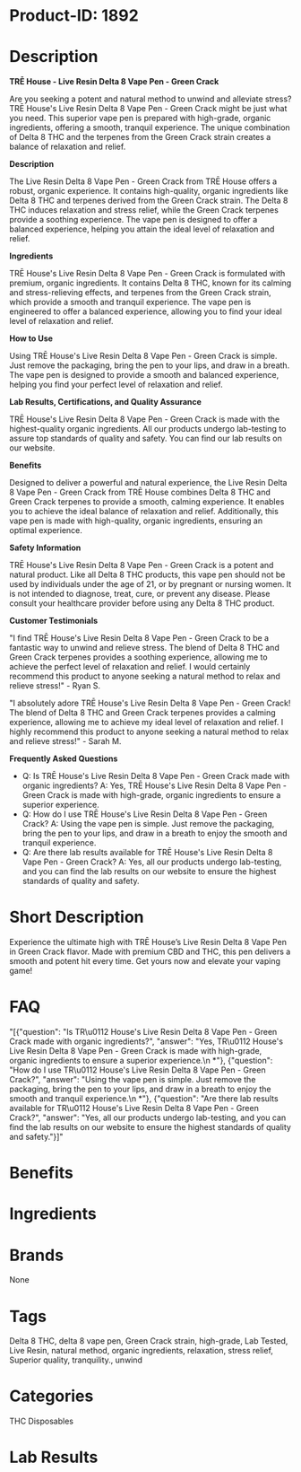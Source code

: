 # Product-ID: 1892

# Description

<p><strong>TRĒ House - Live Resin Delta 8 Vape Pen - Green Crack</strong></p>
<p>Are you seeking a potent and natural method to unwind and alleviate stress? TRĒ House's Live Resin Delta 8 Vape Pen - Green Crack might be just what you need. This superior vape pen is prepared with high-grade, organic ingredients, offering a smooth, tranquil experience. The unique combination of Delta 8 THC and the terpenes from the Green Crack strain creates a balance of relaxation and relief.</p>
<p><strong>Description</strong></p>
<p>The Live Resin Delta 8 Vape Pen - Green Crack from TRĒ House offers a robust, organic experience. It contains high-quality, organic ingredients like Delta 8 THC and terpenes derived from the Green Crack strain. The Delta 8 THC induces relaxation and stress relief, while the Green Crack terpenes provide a soothing experience. The vape pen is designed to offer a balanced experience, helping you attain the ideal level of relaxation and relief.</p>
<p><strong>Ingredients</strong></p>
<p>TRĒ House's Live Resin Delta 8 Vape Pen - Green Crack is formulated with premium, organic ingredients. It contains Delta 8 THC, known for its calming and stress-relieving effects, and terpenes from the Green Crack strain, which provide a smooth and tranquil experience. The vape pen is engineered to offer a balanced experience, allowing you to find your ideal level of relaxation and relief.</p>
<p><strong>How to Use</strong></p>
<p>Using TRĒ House's Live Resin Delta 8 Vape Pen - Green Crack is simple. Just remove the packaging, bring the pen to your lips, and draw in a breath. The vape pen is designed to provide a smooth and balanced experience, helping you find your perfect level of relaxation and relief.</p>
<p><strong>Lab Results, Certifications, and Quality Assurance</strong></p>
<p>TRĒ House's Live Resin Delta 8 Vape Pen - Green Crack is made with the highest-quality organic ingredients. All our products undergo lab-testing to assure top standards of quality and safety. You can find our lab results on our website.</p>
<p><strong>Benefits</strong></p>
<p>Designed to deliver a powerful and natural experience, the Live Resin Delta 8 Vape Pen - Green Crack from TRĒ House combines Delta 8 THC and Green Crack terpenes to provide a smooth, calming experience. It enables you to achieve the ideal balance of relaxation and relief. Additionally, this vape pen is made with high-quality, organic ingredients, ensuring an optimal experience.</p>
<p><strong>Safety Information</strong></p>
<p>TRĒ House's Live Resin Delta 8 Vape Pen - Green Crack is a potent and natural product. Like all Delta 8 THC products, this vape pen should not be used by individuals under the age of 21, or by pregnant or nursing women. It is not intended to diagnose, treat, cure, or prevent any disease. Please consult your healthcare provider before using any Delta 8 THC product.</p>
<p><strong>Customer Testimonials</strong></p>
<p>"I find TRĒ House's Live Resin Delta 8 Vape Pen - Green Crack to be a fantastic way to unwind and relieve stress. The blend of Delta 8 THC and Green Crack terpenes provides a soothing experience, allowing me to achieve the perfect level of relaxation and relief. I would certainly recommend this product to anyone seeking a natural method to relax and relieve stress!" - Ryan S.</p>
<p>"I absolutely adore TRĒ House's Live Resin Delta 8 Vape Pen - Green Crack! The blend of Delta 8 THC and Green Crack terpenes provides a calming experience, allowing me to achieve my ideal level of relaxation and relief. I highly recommend this product to anyone seeking a natural method to relax and relieve stress!" - Sarah M.</p>
<p><strong>Frequently Asked Questions</strong></p>
<ul>
<li>Q: Is TRĒ House's Live Resin Delta 8 Vape Pen - Green Crack made with organic ingredients? A: Yes, TRĒ House's Live Resin Delta 8 Vape Pen - Green Crack is made with high-grade, organic ingredients to ensure a superior experience.</li>
<li>Q: How do I use TRĒ House's Live Resin Delta 8 Vape Pen - Green Crack? A: Using the vape pen is simple. Just remove the packaging, bring the pen to your lips, and draw in a breath to enjoy the smooth and tranquil experience.</li>
<li>Q: Are there lab results available for TRĒ House's Live Resin Delta 8 Vape Pen - Green Crack? A: Yes, all our products undergo lab-testing, and you can find the lab results on our website to ensure the highest standards of quality and safety.</li>
</ul>


# Short Description

<p>Experience the ultimate high with TRĒ House&#8217;s Live Resin Delta 8 Vape Pen in Green Crack flavor. Made with premium CBD and THC, this pen delivers a smooth and potent hit every time. Get yours now and elevate your vaping game!</p>


# FAQ
"[{\"question\": \"Is TR\\u0112 House's Live Resin Delta 8 Vape Pen - Green Crack made with organic ingredients?\", \"answer\": \"Yes, TR\\u0112 House's Live Resin Delta 8 Vape Pen - Green Crack is made with high-grade, organic ingredients to ensure a superior experience.\\n  *\"}, {\"question\": \"How do I use TR\\u0112 House's Live Resin Delta 8 Vape Pen - Green Crack?\", \"answer\": \"Using the vape pen is simple. Just remove the packaging, bring the pen to your lips, and draw in a breath to enjoy the smooth and tranquil experience.\\n  *\"}, {\"question\": \"Are there lab results available for TR\\u0112 House's Live Resin Delta 8 Vape Pen - Green Crack?\", \"answer\": \"Yes, all our products undergo lab-testing, and you can find the lab results on our website to ensure the highest standards of quality and safety.\"}]"

# Benefits



# Ingredients



# Brands

None

# Tags

Delta 8 THC, delta 8 vape pen, Green Crack strain, high-grade, Lab Tested, Live Resin, natural method, organic ingredients, relaxation, stress relief, Superior quality, tranquility., unwind

# Categories

THC Disposables

# Lab Results
